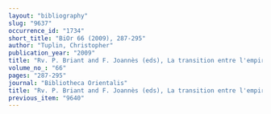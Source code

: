 ```yaml
---
layout: "bibliography"
slug: "9637"
occurrence_id: "1734"
short_title: "BiOr 66 (2009), 287-295"
author: "Tuplin, Christopher"
publication_year: "2009"
title: "Rv. P. Briant and F. Joannès (eds), La transition entre l'empire achéménide et les royaumes hellénistiques (Persica 9). Paris 2006."
volume_no_: "66"
pages: "287-295"
journal: "Bibliotheca Orientalis"
title: "Rv. P. Briant and F. Joannès (eds), La transition entre l'empire achéménide et les royaumes hellénistiques (Persica 9). Paris 2006."
previous_item: "9640"
---
```

